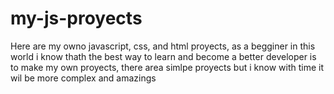 # my-js-proyects
Here are my owno javascript, css, and html proyects, as a begginer in this world i know thath the best way to learn and become a better developer is to make my own proyects, there area simlpe proyects but i know with time it wil be more complex and amazings
